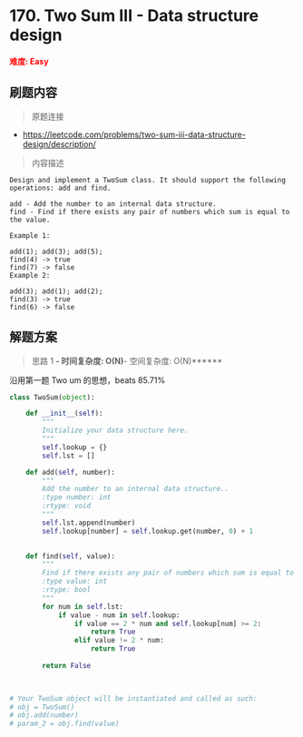 # 170. Two Sum III - Data structure design

**<font color=red>难度: Easy</font>**

## 刷题内容

> 原题连接

* https://leetcode.com/problems/two-sum-iii-data-structure-design/description/

> 内容描述

```
Design and implement a TwoSum class. It should support the following operations: add and find.

add - Add the number to an internal data structure.
find - Find if there exists any pair of numbers which sum is equal to the value.

Example 1:

add(1); add(3); add(5);
find(4) -> true
find(7) -> false
Example 2:

add(3); add(1); add(2);
find(3) -> true
find(6) -> false
```

## 解题方案

> 思路 1
******- 时间复杂度: O(N)******- 空间复杂度: O(N)******

沿用第一题 Two um 的思想，beats 85.71%
```python
class TwoSum(object):

    def __init__(self):
        """
        Initialize your data structure here.
        """
        self.lookup = {}
        self.lst = []

    def add(self, number):
        """
        Add the number to an internal data structure..
        :type number: int
        :rtype: void
        """
        self.lst.append(number)
        self.lookup[number] = self.lookup.get(number, 0) + 1
        

    def find(self, value):
        """
        Find if there exists any pair of numbers which sum is equal to the value.
        :type value: int
        :rtype: bool
        """
        for num in self.lst:
            if value - num in self.lookup:
                if value == 2 * num and self.lookup[num] >= 2:
                    return True
                elif value != 2 * num:
                    return True
    
        return False
        


# Your TwoSum object will be instantiated and called as such:
# obj = TwoSum()
# obj.add(number)
# param_2 = obj.find(value)
```
